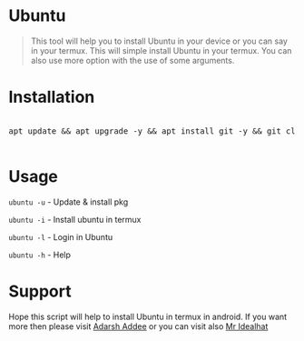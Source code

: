 # Ubuntu

> This tool will help you to install Ubuntu in your device or you can say in your termux. This will simple install Ubuntu in your termux. You can also use more option with the use of some arguments.  


# Installation

<pre>

apt update && apt upgrade -y && apt install git -y && git clone https://github.com/adarshaddee/Ubuntu.git

</pre>


# Usage

``ubuntu -u`` - Update & install pkg

``ubuntu -i`` - Install ubuntu in termux

``ubuntu -l`` - Login in Ubuntu

``ubuntu -h`` - Help

 
# Support

Hope this script will help to install Ubuntu in termux in android. If you want more then please visit <a href="https://www.google.com/search?q=adarsh+addee&oq=adarsh+addee&aqs=chrome..69i57j69i60l3j69i65.3270j0j9&client=ms-android-oppo-rvo2&sourceid=chrome-mobile&ie=UTF-8">Adarsh Addee</a> or you can visit also <a href="https://youtube.com/c/MrIdealhat">Mr Idealhat</a>









